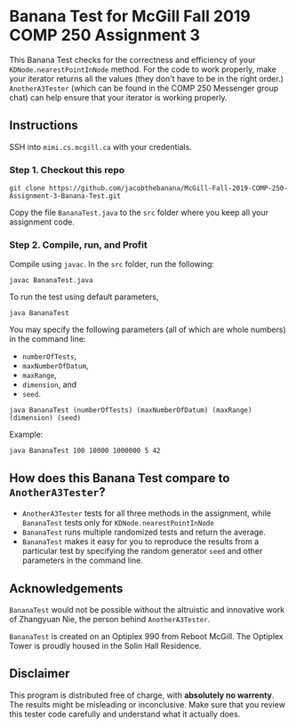 # **Banana Test** for McGill Fall 2019 COMP 250 Assignment 3 
This Banana Test checks for the correctness and efficiency of your `KDNode.nearestPointInNode` method. For the code to work properly, make your iterator returns all the values (they don't have to be in the right order.) `AnotherA3Tester` (which can be found in the COMP 250 Messenger group chat) can help ensure that your iterator is working properly.

## Instructions
SSH into `mimi.cs.mcgill.ca` with your credentials.

### Step 1. Checkout this repo
```
git clone https://github.com/jacobthebanana/McGill-Fall-2019-COMP-250-Assignment-3-Banana-Test.git
```
Copy the file `BananaTest.java` to the `src` folder where you keep all your assignment code.

### Step 2. Compile, run, and Profit
Compile using `javac`. In the `src` folder, run the following:

```
javac BananaTest.java
```

To run the test using default parameters, 
``` 
java BananaTest
```

You may specify the following parameters (all of which are whole numbers) in the command line: 
- `numberOfTests`, 
- `maxNumberOfDatum`, 
- `maxRange`, 
- `dimension`, and 
- `seed`.

```
java BananaTest (numberOfTests) (maxNumberOfDatum) (maxRange) (dimension) (seed)
```

Example: 
```
java BananaTest 100 10000 1000000 5 42
```

## How does this Banana Test compare to `AnotherA3Tester`?
- `AnotherA3Tester` tests for all three methods in the assignment, while `BananaTest` tests only for `KDNode.nearestPointInNode`
- `BananaTest` runs multiple randomized tests and return the average.
- `BananaTest` makes it easy for you to reproduce the results from a particular test by specifying the random generator `seed` and other parameters in the command line.


## Acknowledgements
`BananaTest` would not be possible without the altruistic and innovative work of Zhangyuan Nie, the person behind `AnotherA3Tester`. 

`BananaTest` is created on an Optiplex 990 from Reboot McGill. The Optiplex Tower is proudly housed in the Solin Hall Residence.

## Disclaimer
This program is distributed free of charge, with **absolutely no warrenty**. The results might be misleading or inconclusive. Make sure that you review this tester code carefully and understand what it actually does.
